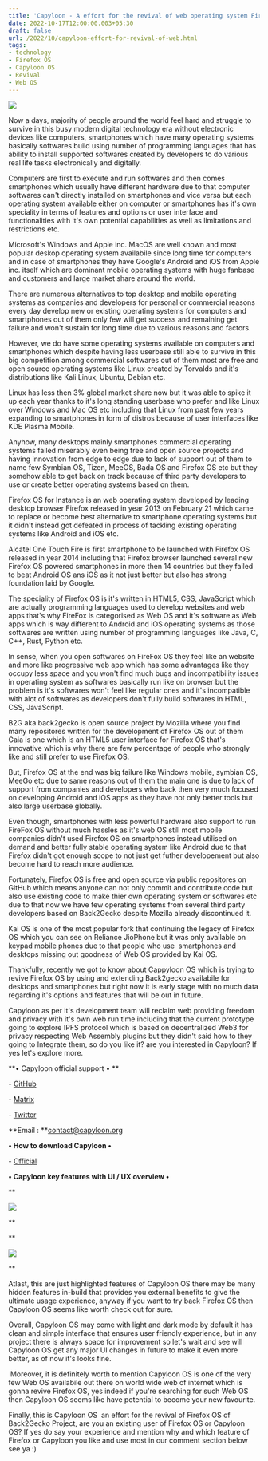```yaml
---
title: 'Capyloon - A effort for the revival of web operating system Firefox OS '
date: 2022-10-17T12:00:00.003+05:30
draft: false
url: /2022/10/capyloon-effort-for-revival-of-web.html
tags: 
- technology
- Firefox OS
- Capyloon OS
- Revival
- Web OS
---
```


[![](https://lh3.googleusercontent.com/-QumuOANdXGg/Y03H0hHViRI/AAAAAAAAOTU/8LGVA9p5gt8gOrfOQPL-ZFGoMUbyA9lGgCNcBGAsYHQ/s1600/1666041807241158-0.png)](https://lh3.googleusercontent.com/-QumuOANdXGg/Y03H0hHViRI/AAAAAAAAOTU/8LGVA9p5gt8gOrfOQPL-ZFGoMUbyA9lGgCNcBGAsYHQ/s1600/1666041807241158-0.png)

  

  

Now a days, majority of people around the world feel hard and struggle to survive in this busy modern digital technology era without electronic devices like computers, smartphones which have many operating systems basically softwares build using number of programming languages that has ability to install supported softwares created by developers to do various real life tasks electronically and digitally.

  

Computers are first to execute and run softwares and then comes smartphones which usually have different hardware due to that computer softwares can't directly installed on smartphones and vice versa but each operating system available either on computer or smartphones has it's own speciality in terms of features and options or user interface and functionalities with it's own potential capabilities as well as limitations and restrictions etc.

  

Microsoft's Windows and Apple inc. MacOS are well known and most popular deskop operating system availabile since long time for computers and in case of smartphones they have Google's Android and iOS from Apple inc. itself which are dominant mobile operating systems with huge fanbase and customers and large market share around the world.

  

There are numerous alternatives to top desktop and mobile operating systems as companies and developers for personal or commercial reasons every day develop new or existing operating systems for computers and smartphones out of them only few will get success and remaining get failure and won't sustain for long time due to various reasons and factors.

  

However, we do have some operating systems available on computers and smartphones which despite having less userbase still able to survive in this big competition among commercial softwares out of them most are free and open source operating systems like Linux created by Torvalds and it's distributions like Kali Linux, Ubuntu, Debian etc.

  

Linux has less then 3% global market share now but it was able to spike it up each year thanks to it's long standing userbase who prefer and like Linux over Windows and Mac OS etc including that Linux from past few years expanding to smartphones in form of distros because of user interfaces like KDE Plasma Mobile.

  

Anyhow, many desktops mainly smartphones commercial operating systems failed miserably even being free and open source projects and having innovation from edge to edge due to lack of support out of them to name few Symbian OS, Tizen, MeeOS, Bada OS and Firefox OS etc but they somehow able to get back on track because of third party developers to use or create better operating systems based on them.

  

Firefox OS for Instance is an web operating system developed by leading desktop browser Firefox released in year 2013 on February 21 which came to replace or become best alternative to smartphone operating systems but it didn't instead got defeated in process of tackling existing operating systems like Android and iOS etc.

  

Alcatel One Touch Fire is first smartphone to be launched with Firefox OS released in year 2014 including that Firefox browser launched several new Firefox OS powered smartphones in more then 14 countries but they failed to beat Android OS ans iOS as it not just better but also has strong foundation laid by Google.

  

The speciality of Firefox OS is it's written in HTML5, CSS, JavaScript which are actually programming languages used to develop websites and web apps that's why FireFox is categorised as Web OS and it's software as Web apps which is way different to Android and iOS operating systems as those softwares are written using number of programming languages like Java, C, C++, Rust, Python etc.

  

In sense, when you open softwares on FireFox OS they feel like an website and more like progressive web app which has some advantages like they occupy less space and you won't find much bugs and incompatibility issues in operating system as softwares basically run like on browser but the problem is it's softwares won't feel like regular ones and it's incompatible with alot of softwares as developers don't fully build softwares in HTML, CSS, JavaScript.

  

B2G aka back2gecko is open source project by Mozilla where you find many repositores written for the development of Firefox OS out of them Gaia is one which is an HTML5 user interface for Firefox OS that's innovative which is why there are few percentage of people who strongly like and still prefer to use Firefox OS.

  

But, Firefox OS at the end was big failure like Windows mobile, symbian OS, MeeGo etc due to same reasons out of them the main one is due to lack of support from companies and developers who back then very much focused on developing Android and iOS apps as they have not only better tools but also large userbase globally.  

  

Even though, smartphones with less powerful hardware also support to run FireFox OS without much hassles as it's web OS still most mobile companies didn't used Firefox OS on smartphones instead utilised on demand and better fully stable operating system like Android due to that Firefox didn't got enough scope to not just get futher developement but also become hard to reach more audience.

  

Fortunately, Firefox OS is free and open source via public repositores on GitHub which means anyone can not only commit and contribute code but also use existing code to make thier own operating system or softwares etc due to that now we have few operating systems from several third party developers based on Back2Gecko despite Mozilla already discontinued it.

  

Kai OS is one of the most popular fork that continuing the legacy of Firefox OS which you can see on Reliance JioPhone but it was only available on keypad mobile phones due to that people who use  smartphones and desktops missing out goodness of Web OS provided by Kai OS.

  

Thankfully, recently we got to know about Cappyloon OS which is trying to revive Firefox OS by using and extending Back2gecko availabile for desktops and smartphones but right now it is early stage with no much data regarding it's options and features that will be out in future.

  

Capyloon as per it's development team will reclaim web providing freedom and privacy with it's own web run time including that the current prototype going to explore IPFS protocol which is based on decentralized Web3 for privacy respecting Web Assembly plugins but they didn't said how to they going to Integrate them, so do you like it? are you interested in Capyloon? If yes let's explore more.

  

**• Capyloon official support • **

\- [GitHub](https://github.com/capyloon)

\- [Matrix](https://matrix.to/#/#capyloon:matrix.org)

\- [Twitter](https://twitter.com/capyloon)

  

**Email : **[contact@capyloon.org](mailto:contact@capyloon.org)

**• How to download Capyloon •**

\- [Official](https://capyloon.org/releases.html)

**• Capyloon key features with UI / UX overview •**

**

[![](https://lh3.googleusercontent.com/-5z2T06RsD1U/Y04ss8eG0BI/AAAAAAAAOTg/swi7DkAVFO4z7AG8ojk8VER2qH0Pe8VQACNcBGAsYHQ/s1600/1666067632145292-0.png)](https://lh3.googleusercontent.com/-5z2T06RsD1U/Y04ss8eG0BI/AAAAAAAAOTg/swi7DkAVFO4z7AG8ojk8VER2qH0Pe8VQACNcBGAsYHQ/s1600/1666067632145292-0.png)

  
**

**

[![](https://lh3.googleusercontent.com/-9eVWdAYUD58/Y04sr7c15pI/AAAAAAAAOTc/CiWt3h4r7O41ixcdtezmDDROUS5mb-BpgCNcBGAsYHQ/s1600/1666067628595251-1.png)](https://lh3.googleusercontent.com/-9eVWdAYUD58/Y04sr7c15pI/AAAAAAAAOTc/CiWt3h4r7O41ixcdtezmDDROUS5mb-BpgCNcBGAsYHQ/s1600/1666067628595251-1.png)

  
**

Atlast, this are just highlighted features of Capyloon OS there may be many hidden features in-build that provides you external benefits to give the ultimate usage experience, anyway if you want to try back Firefox OS then Capyloon OS seems like worth check out for sure.

  

Overall, Capyloon OS may come with light and dark mode by default it has clean and simple interface that ensures user friendly experience, but in any project there is always space for improvement so let's wait and see will Capyloon OS get any major UI changes in future to make it even more better, as of now it's looks fine.

  

 Moreover, it is definitely worth to mention Capyloon OS is one of the very few Web OS availabile out there on world wide web of internet which is gonna revive Firefox OS, yes indeed if you're searching for such Web OS then Capyloon OS seems like have potential to become your new favourite.

  

Finally, this is Capyloon OS  an effort for the revival of Firefox OS of Back2Gecko Project, are you an existing user of Firefox OS or Capyloon OS? If yes do say your experience and mention why and which feature of Firefox or Capyloon you like and use most in our comment section below see ya :)